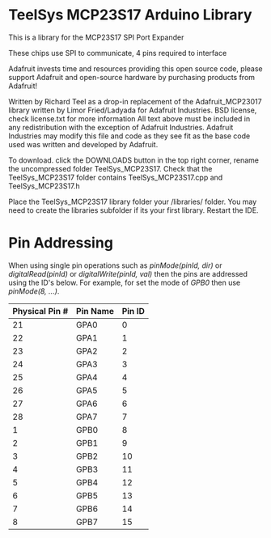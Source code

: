 # TeelSys MCP23S17 Arduino Library

This is a library for the MCP23S17 SPI Port Expander
 
These chips use SPI to communicate, 4 pins required to interface

Adafruit invests time and resources providing this open source code, 
please support Adafruit and open-source hardware by purchasing 
products from Adafruit!

Written by Richard Teel as a drop-in replacement of the Adafruit_MCP23017 library written by Limor Fried/Ladyada  for Adafruit Industries.
BSD license, check license.txt for more information
All text above must be included in any redistribution with the exception of Adafruit Industries. Adafruit Industries may modify this file and code as they see fit as the base code used was written and developed by Adafruit.

To download. click the DOWNLOADS button in the top right corner, rename the uncompressed folder TeelSys_MCP23S17. Check that the TeelSys_MCP23S17 folder contains TeelSys_MCP23S17.cpp and TeelSys_MCP23S17.h

Place the TeelSys_MCP23S17 library folder your <arduinosketchfolder>/libraries/ folder. You may need to create the libraries subfolder if its your first library. Restart the IDE.

Pin Addressing
==============

When using single pin operations such as _pinMode(pinId, dir)_ or _digitalRead(pinId)_  or _digitalWrite(pinId, val)_ then the pins are addressed using the ID's below. For example, for set the mode of _GPB0_ then use _pinMode(8, ...)_.

Physical Pin #| Pin Name | Pin ID
----|------|------------------------------
21 | GPA0 | 0
22 | GPA1 | 1
23 | GPA2 | 2
24 | GPA3 | 3
25 | GPA4 | 4
26 | GPA5 | 5
27 | GPA6 | 6
28 | GPA7 | 7
1 | GPB0 |  8
2 | GPB1 |  9
3 | GPB2 | 10
4 | GPB3 | 11
5 | GPB4 | 12
6 | GPB5 | 13
7 | GPB6 | 14
8 | GPB7 | 15

